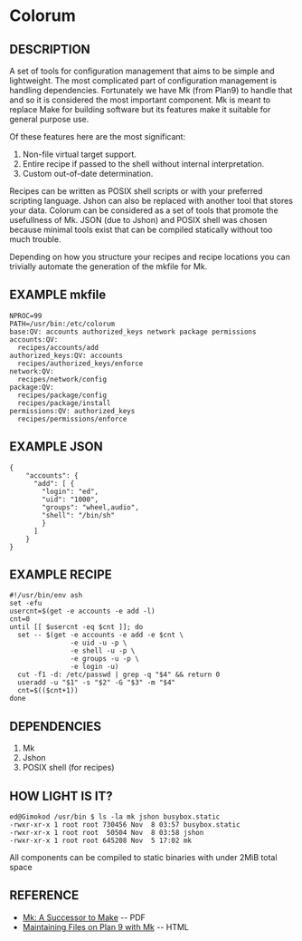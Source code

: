 Colorum
=======


## DESCRIPTION

A set of tools for configuration management that aims to be simple and
lightweight. The most complicated part of configuration management is handling
dependencies. Fortunately we have Mk (from Plan9) to handle that and so it is
considered the most important component. Mk is meant to replace Make for
building software but its features make it suitable for general purpose use.

Of these features here are the most significant:

1. Non-file virtual target support.
1. Entire recipe if passed to the shell without internal interpretation.
1. Custom out-of-date determination.

Recipes can be written as POSIX shell scripts or with your preferred scripting
language. Jshon can also be replaced with another tool that stores your data.
Colorum can be considered as a set of tools that promote the usefullness of Mk.
JSON (due to Jshon) and POSIX shell was chosen because minimal tools exist that
can be compiled statically without too much trouble.

Depending on how you structure your recipes and recipe locations you can
trivially automate the generation of the mkfile for Mk.

## EXAMPLE mkfile

    NPROC=99
    PATH=/usr/bin:/etc/colorum
    base:QV: accounts authorized_keys network package permissions
    accounts:QV:
      recipes/accounts/add
    authorized_keys:QV: accounts
      recipes/authorized_keys/enforce
    network:QV:
      recipes/network/config
    package:QV:
      recipes/package/config
      recipes/package/install
    permissions:QV: authorized_keys
      recipes/permissions/enforce


## EXAMPLE JSON

    {
        "accounts": {
          "add": [ {
            "login": "ed",
            "uid": "1000",
            "groups": "wheel,audio",
            "shell": "/bin/sh"
            }
          ]
        }
    }


## EXAMPLE RECIPE

    #!/usr/bin/env ash
    set -efu
    usercnt=$(get -e accounts -e add -l)
    cnt=0
    until [[ $usercnt -eq $cnt ]]; do
      set -- $(get -e accounts -e add -e $cnt \
                   -e uid -u -p \
                   -e shell -u -p \
                   -e groups -u -p \
                   -e login -u)
      cut -f1 -d: /etc/passwd | grep -q "$4" && return 0
      useradd -u "$1" -s "$2" -G "$3" -m "$4"
      cnt=$(($cnt+1))
    done


## DEPENDENCIES

1. Mk
1. Jshon
1. POSIX shell (for recipes)


## HOW LIGHT IS IT?

    ed@Gimokod /usr/bin $ ls -la mk jshon busybox.static
    -rwxr-xr-x 1 root root 730456 Nov  8 03:57 busybox.static
    -rwxr-xr-x 1 root root  50504 Nov  8 03:58 jshon
    -rwxr-xr-x 1 root root 645208 Nov  5 17:02 mk

All components can be compiled to static binaries with under 2MiB total space


## REFERENCE

* [Mk: A Successor to Make](http://doc.cat-v.org/bell_labs/mk/mk.pdf) -- PDF
* [Maintaining Files on Plan 9 with Mk](http://www.vitanuova.com/inferno/papers/mk.html) -- HTML

